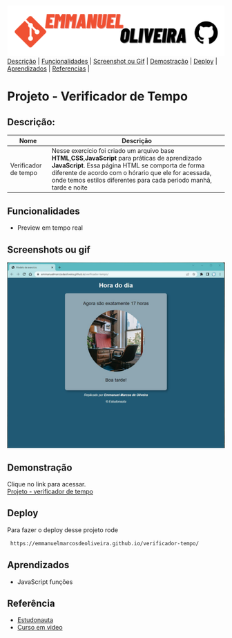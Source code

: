 ![banner-github](https://github.com/emmanuelmarcosdeoliveira/media-query/blob/main/imagens/manu-github.png)
[Descrição](#descrição) |
[Funcionalidades](#funcionalidades) |
[Screenshot ou Gif](#screenshots-ou-gif) |
[Demostração](#demonstração) |
[Deploy](#deploy) |
[Aprendizados](#aprendizados) |
[Referencias](#referência) |

# Projeto - Verificador de Tempo

## Descrição:

| Nome                 | Descrição                                                                                                                                                                                                                                                                                       |
| -------------------- | ----------------------------------------------------------------------------------------------------------------------------------------------------------------------------------------------------------------------------------------------------------------------------------------------- |
| Verificador de tempo | Nesse exercício foi criado um arquivo base **HTML**,**CSS**,**JavaScript** para práticas de aprendizado **JavaScript**. Essa página HTML se comporta de forma diferente de acordo com o hórario que ele for acessada, onde temos estilos diferentes para cada periodo  manhã, tarde e noite |

## Funcionalidades

- Preview em tempo real


## Screenshots ou gif

![Projeto-verificador de tempo](https://raw.githubusercontent.com/emmanuelmarcosdeoliveira/verificador-tempo/main/imagens/screnshoot.jpg)

## Demonstração

Clique no link para acessar. <br>
[Projeto - verificador de tempo ](https://emmanuelmarcosdeoliveira.github.io/verificador-tempo/)

## Deploy

Para fazer o deploy desse projeto rode

```bash
 https://emmanuelmarcosdeoliveira.github.io/verificador-tempo/
```

## Aprendizados

- JavaScript funções

## Referência

- [Estudonauta](https://www.estudonauta.com/)
- [Curso em video](https://cursoemvideo.com)
